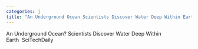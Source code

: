 ```yaml
---
categories: j
title: "An Underground Ocean Scientists Discover Water Deep Within Earth  SciTechDaily"
---
```

An Underground Ocean? Scientists Discover Water Deep Within Earth&nbsp;&nbsp;SciTechDaily